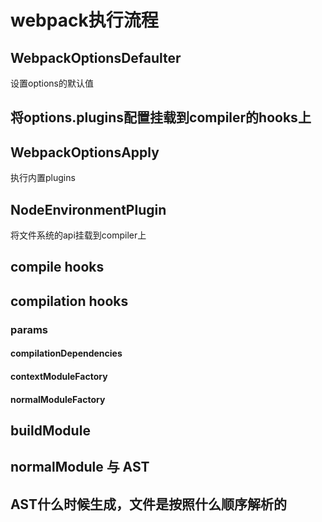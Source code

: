 # webpack执行流程 

## WebpackOptionsDefaulter

设置options的默认值

## 将options.plugins配置挂载到compiler的hooks上

## WebpackOptionsApply

执行内置plugins

## NodeEnvironmentPlugin

将文件系统的api挂载到compiler上

## compile hooks

## compilation hooks
### params

#### compilationDependencies
#### contextModuleFactory
#### normalModuleFactory

## buildModule

## normalModule 与 AST
## AST什么时候生成，文件是按照什么顺序解析的
